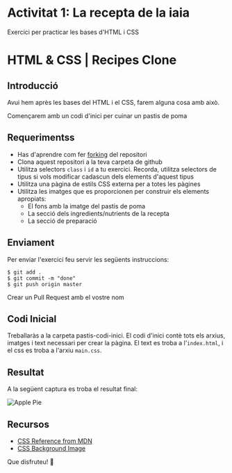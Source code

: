 # Activitat 1: La recepta de la iaia
Exercici per practicar les bases d'HTML i CSS

# HTML & CSS | Recipes Clone

## Introducció

Avui hem après les bases del HTML i el CSS, farem alguna cosa amb això.

Començarem amb un codi d'inici per cuinar un pastis de poma

## Requerimentss



- Has d'aprendre com fer [forking](https://guides.github.com/activities/forking/) del repositori
- Clona aquest repositori a la teva carpeta de github 
- Utilitza selectors `class` i `id` a tu exercici. Recorda, utilitza selectors de tipus si vols modificar cadascun dels elements d'aquest tipus 
- Utilitza una pàgina de estils CSS externa per a totes les pàgines
- Utilitza les imatges que es proporcionen per construir els elements apropiats:
  - El fons amb la imatge del pastis de poma
  - La secció dels ingredients/nutrients de la recepta
  - La secció de preparació

## Enviament

Per enviar l'exercici feu servir les següents instruccions:

```
$ git add .
$ git commit -m "done"
$ git push origin master
```
Crear un Pull Request amb el vostre nom

## Codi Inicial

Treballaràs a la carpeta pastis-codi-inici. El codi d'inici contè tots els arxius, imatges i text necessari per crear la pàgina. El text es troba a l'`index.html`, i el css es troba a l'arxiu `main.css`.

## Resultat

A la següent captura es troba el resultat final:

![Apple Pie](https://i.imgur.com/lGGM68Q.jpg)

## Recursos

- [CSS Reference from MDN](https://developer.mozilla.org/en-US/docs/Web/CSS)
- [CSS Background Image](https://developer.mozilla.org/en/docs/Web/CSS/background-image)

Que disfruteu! :muscle:
